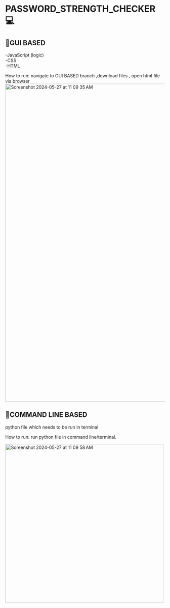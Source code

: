 # PASSWORD_STRENGTH_CHECKER 💻




## 📌GUI BASED

-JavaScript (logic)</br>
-CSS</br>
-HTML</br>
  
How to run: navigate to GUI BASED branch ,download files , open html file via browser
<img width="1000" alt="Screenshot 2024-05-27 at 11 09 35 AM" src="https://github.com/dinosaur21/PASSWORD_STRENGTH_CHECKER/assets/140154294/27b459ed-1a74-414a-be36-befd34d95047">
  

## 📌COMMAND LINE BASED
python file which needs to be run in terminal
  
How to run: run python file in command line/terminal.

<img width="500" alt="Screenshot 2024-05-27 at 11 09 58 AM" src="https://github.com/dinosaur21/PASSWORD_STRENGTH_CHECKER/assets/140154294/c11d0c33-54fa-48d1-8758-a3a937902ff6">
  
